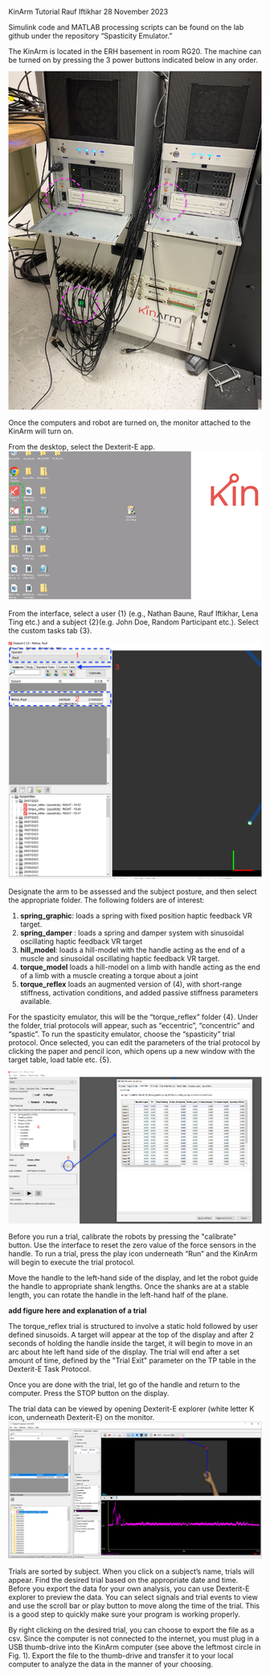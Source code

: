 KinArm Tutorial
Rauf Iftikhar
28 November 2023

Simulink code and MATLAB processing scripts can be found on the lab github under the repository “Spasticity Emulator.” 

The KinArm is located in the ERH basement in room RG20. The machine can be turned on by pressing the 3 power buttons indicated below in any order. 

![KinArm Power Buttons](./Tutorial/kinarm_computers.jpg)

Once the computers and robot are turned on, the monitor attached to the KinArm will turn on. 

From the desktop, select the Dexterit-E app. 
![KinArm Monitor](./Tutorial/desktop.png)


From the interface, select a user {1} (e.g., Nathan Baune, Rauf Iftikhar, Lena Ting etc.) and a subject {2}(e.g. John Doe, Random Participant etc.). Select the custom tasks tab {3}. 

![Dexterit-E Interface](./Tutorial/dext_censored.PNG)


Designate the arm to be assessed and the subject posture, and then select the appropriate folder. The following folders are of interest:
1. **spring_graphic**: loads a spring with fixed position haptic feedback VR target.
2. **spring_damper** : loads a spring and damper system with sinusoidal oscillating haptic feedback VR target
3. **hill_model**: loads a hill-model with the handle acting as the end of a muscle and sinusoidal oscillating haptic feedback VR target.
4. **torque_model** loads a hill-model on a limb with handle acting as the end of a limb with a muscle creating a torque about a joint
5. **torque_reflex** loads an augmented version of (4), with short-range stiffness, activation conditions, and added passive stiffness parameters available.

For the spasticity emulator, this will be the “torque_reflex” folder {4}. Under the folder, trial protocols will appear, such as “eccentric”, “concentric” and “spastic”. To run the spasticity emulator, choose the “spasticity” trial protocol. Once selected, you can edit the parameters of the trial protocol by clicking the paper and pencil icon, which opens up a new window with the target table, load table etc. {5}.  

![Edit Trial Protocol](./Tutorial/TP.PNG)

Before you run a trial, calibrate the robots by pressing the "calibrate" button. Use the interface to reset the zero value of the force sensors in the handle.
To run a trial, press the play icon underneath “Run” and the KinArm will begin to execute the trial protocol. 

Move the handle to the left-hand side of the display, and let the robot guide the handle to appropriate shank lengths. Once the shanks are at a stable length, you can rotate the handle in the left-hand half of the plane. 

**add figure here and explanation of a trial**

The torque_reflex trial is structured to involve a static hold followed by user defined sinusoids. A target will appear at the top of the display and after 2 seconds of holding the handle inside the target, it will begin to move in an arc about hte left hand side of the display. The trial will end after a set amount of time, defined by the "Trial Exit" parameter on the TP table in the Dexterit-E Task Protocol. 


Once you are done with the trial, let go of the handle and return to the computer. Press the STOP button on the display. 

The trial data can be viewed by opening Dexterit-E explorer (white letter K icon, underneath Dexterit-E) on the monitor. 
![Dexterit-E Interface](./Tutorial/Dex_Explore_censored.PNG)

Trials are sorted by subject. When you click on a subject’s name, trials will appear. Find the desired trial based on the appropriate date and time. Before you export the data for your own analysis, you can use Dexterit-E explorer to preview the data. You can select signals and trial events to view and use the scroll bar or play button to move along the time of the trial. This is a good step to quickly make sure your program is working properly. 

By right clicking on the desired trial, you can choose to export the file as a csv. Since the computer is not connected to the internet, you must plug in a USB thumb-drive into the KinArm computer (see above the leftmost circle in Fig. 1). Export the file to the thumb-drive and transfer it to your local computer to analyze the data in the manner of your choosing. 

